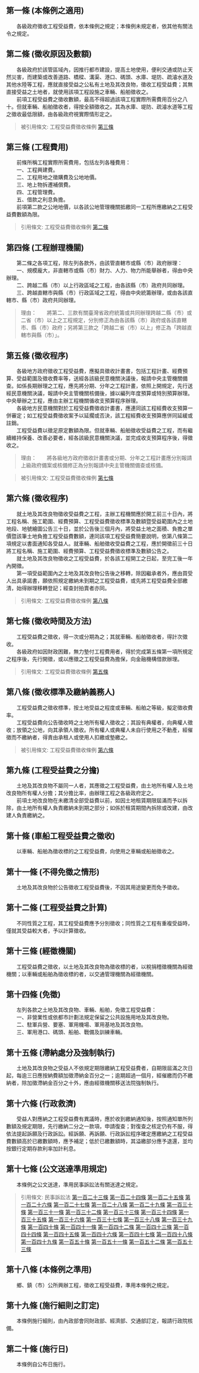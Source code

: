 第一條 (本條例之適用)
---------------------
　　各級政府徵收工程受益費，依本條例之規定；本條例未規定者，依其他有關法令之規定。  


第二條 (徵收原因及數額)
-----------------------
　　各級政府於該管區域內，因推行都市建設，提高土地使用，便利交通或防止天然災害，而建築或改善道路、橋樑、溝渠、港口、碼頭、水庫、堤防、疏濬水道及其他水陸等工程，應就直接受益之公私有土地及其改良物，徵收工程受益費；其無直接受益之土地者，就使用該項工程設施之車輛、船舶徵收之。  
　　前項工程受益費之徵收數額，最高不得超過該項工程實際所需費用百分之八十。但就車輛、船舶徵收者，得按全額徵收之。其為水庫、堤防、疏濬水道等工程之徵收最低限額，由各級政府視實際情形定之。  
> 被引用條文: 工程受益費徵收條例 [第三條](../../交通建設/工程管理/工程受益費徵收條例.md#第三條-工程費用)



第三條 (工程費用)
-----------------
　　前條所稱工程實際所需費用，包括左列各種費用：  
　　一、工程興建費。  
　　二、工程用地之徵購費及公地地價。  
　　三、地上物拆遷補償費。  
　　四、工程管理費。  
　　五、借款之利息負擔。  
　　前項第二款之公地地價，以各該公地管理機關抵繳同一工程所應繳納之工程受益費數額為限。  
> 引用條文: 工程受益費徵收條例 [第二條](../../交通建設/工程管理/工程受益費徵收條例.md#第二條-徵收原因及數額)



第四條 (工程辦理機關)
---------------------
　　第二條之各項工程，除左列各款外，由該管直轄市或縣（市）政府辦理：  
　　一、規模龐大，非直轄市或縣（市）財力、人力、物力所能舉辦者，得由中央辦理。  
　　二、跨越二縣（市）以上行政區域之工程，由各該縣（市）政府共同辦理。  
　　三、跨越直轄市與縣（市）行政區域之工程，得由中央統籌辦理，或由各該直轄市、縣（市）政府共同辦理。  
> 理由：　　將第二、三款有關臺灣省政府統籌或共同辦理跨越二縣（市）或二省（市）以上之工程規定，分別修正為由各該縣（市）政府或各該直轄市、縣（市）政府；另將第三款之「跨越二省（市）以上」修正為「跨越直轄市與縣（市）」。



第五條 (徵收程序)
-----------------
　　各級地方政府徵收工程受益費，應擬具徵收計畫書，包括工程計畫、經費預算、受益範圍及徵收費率等，送經各該級民意機關決議後，報請中央主管機關備查。如係長期辦理之工程，應先將分期、分年之工程計畫，依照上開規定，先行送經民意機關決議，報請中央主管機關核備後，據以編列年度預算或特別預算辦理。中央舉辦之工程，應由主辦工程機關循收支預算程序辦理。  
　　各級地方民意機關對於工程受益費徵收計畫書，應連同該工程經費收支預算一併審定；如工程受益費徵收案予以延擱或否決，該工程經費收支預算應併同延緩或註銷。  
　　工程受益費以徵足原定數額為限。但就車輛、船舶徵收受益費之工程，而有繼續維持保養、改善必要者，經各該級民意機關決議，並完成收支預算程序後，得徵收之。  
> 理由：　　將各級地方政府徵收計畫書或分期、分年之工程計畫應分別報請上級政府備案或核備修正為分別報請中央主管機關備查或核備。

> 被引用條文: 工程受益費徵收條例 [第七條](../../交通建設/工程管理/工程受益費徵收條例.md#第七條-徵收時間及方法)



第六條 (徵收程序)
-----------------
　　就土地及其改良物徵收受益費之工程，主辦工程機關應於開工前三十日內，將工程名稱、施工範圍、經費預算、工程受益費徵收標準及數額暨受益範圍內之土地地段、地號繪圖公告三十日，並於公告後三個月內，將受益土地之面積、負擔之單價暨該筆土地負擔工程受益費數額，連同該項工程受益費簡要說明，依第八條第二項規定以書面通知各受益人。就車輛、船舶徵收受益費之工程，應於開徵前三十日將工程名稱、施工範圍、經費預算、工程受益費徵收標準及數額公告之。  
　　就土地及其改良物徵收之工程受益費，於各該工程開工之日起，至完工後一年內開徵。  
　　第一項受益範圍內之土地及其改良物公告後之移轉，除因繼承者外，應由買受人出具承諾書，願依照規定繳納未到期之工程受益費，或先將工程受益費全部繳清，始得辦理移轉登記；經查封拍賣者亦同。  
> 引用條文: 工程受益費徵收條例 [第八條](../../交通建設/工程管理/工程受益費徵收條例.md#第八條-徵收標準及繳納義務人)



第七條 (徵收時間及方法)
-----------------------
　　工程受益費之徵收，得一次或分期為之；其就車輛、船舶徵收者，得計次徵收。  
　　各級政府如因財政困難，無力墊付工程費用者，得於完成第五條第一項所規定之程序後，先行開徵，或以應徵之工程受益費為擔保，向金融機構借款辦理。  
> 引用條文: 工程受益費徵收條例 [第五條](../../交通建設/工程管理/工程受益費徵收條例.md#第五條-徵收程序)



第八條 (徵收標準及繳納義務人)
-----------------------------
　　工程受益費之徵收標準，按土地受益之程度或車輛、船舶之等級，擬定徵收費率。  
　　工程受益費向公告徵收時之土地所有權人徵收之；其設有典權者，向典權人徵收；放領之公地，向其承領人徵收。所有權人或典權人未自行使用之不動產，經催徵而不繳納者，得責由承租人或使用人扣繳或墊繳之。  
> 被引用條文: 工程受益費徵收條例 [第六條](../../交通建設/工程管理/工程受益費徵收條例.md#第六條-徵收程序)



第九條 (工程受益費之分擔)
-------------------------
　　土地及其改良物不屬同一人者，其應徵之工程受益費，由土地所有權人及土地改良物所有權人分擔；其分擔比率，由辦理工程之各級政府定之。  
　　前項土地改良物在未繳清全部受益費以前，如因土地租賃期限屆滿而予以拆除，由土地所有權人負責繳納未到期之部分；如係於租賃期間內拆除或改建，由改建人負責繳納之。  


第十條 (車船工程受益費之徵收)
-----------------------------
　　以車輛、船舶為徵收標的之工程受益費，向使用之車輛或船舶徵收之。  


第十一條 (不得免徵之情形)
-------------------------
　　土地及其改良物於公告徵收工程受益費後，不因其用途變更而免予徵收。  


第十二條 (工程受益費之計算)
---------------------------
　　不同性質之工程，其工程受益費應予分別徵收；同性質之工程有重複受益時，僅就其受益較大者，予以計算徵收。  


第十三條 (經徵機關)
-------------------
　　工程受益費之徵收，以土地及其改良物為徵收標的者，以稅捐稽徵機關為經徵機關；以車輛或船舶為徵收標的者，以交通管理機關為經徵機關。  


第十四條 (免徵)
---------------
　　左列各款之土地及其改良物、車輛、船舶，免徵工程受益費：  
　　一、非營業性或依都市計劃法規定保留之公共設施用地及其改良物。  
　　二、駐軍兵營、要塞、軍用機場、軍用基地及其改良物。  
　　三、軍用港口、碼頭、船舶、戰備及訓練車輛。  


第十五條 (滯納處分及強制執行)
-----------------------------
　　土地及其改良物之受益人不依規定期限繳納工程受益費者，自期限屆滿之次日起，每逾三日應按納費額加徵滯納金百分之一；逾期超過一個月，經催繳而仍不繳納者，除加徵滯納金百分之十外，應由經徵機關移送法院強制執行。  


第十六條 (行政救濟)
-------------------
　　受益人對應納之工程受益費有異議時，應於收到繳納通知後，按照通知單所列數額及規定期限，先行繳納二分之一款項，申請復查；對復查之核定仍有不服，得依法提起訴願及行政訴訟。經訴願、再訴願、行政訴訟程序確定應繳納之工程受益費數額高於已繳數額時，應予補足；低於已繳數額時，其溢繳部分應予退還，並均按銀行定期存款利率加計利息。  


第十七條 (公文送達準用規定)
---------------------------
　　本條例之公文送達，準用民事訴訟法有關送達之規定。  
> 引用條文: 民事訴訟法 [第一百二十三條](../../法務/民事/民事訴訟法.md#第一百二十三條-) [第一百二十四條](../../法務/民事/民事訴訟法.md#第一百二十四條-) [第一百二十五條](../../法務/民事/民事訴訟法.md#第一百二十五條-) [第一百二十六條](../../法務/民事/民事訴訟法.md#第一百二十六條-) [第一百二十七條](../../法務/民事/民事訴訟法.md#第一百二十七條-) [第一百二十八條](../../法務/民事/民事訴訟法.md#第一百二十八條-) [第一百二十九條](../../法務/民事/民事訴訟法.md#第一百二十九條-) [第一百三十條](../../法務/民事/民事訴訟法.md#第一百三十條-) [第一百三十一條](../../法務/民事/民事訴訟法.md#第一百三十一條-) [第一百三十二條](../../法務/民事/民事訴訟法.md#第一百三十二條-) [第一百三十三條](../../法務/民事/民事訴訟法.md#第一百三十三條-) [第一百三十四條](../../法務/民事/民事訴訟法.md#第一百三十四條-) [第一百三十五條](../../法務/民事/民事訴訟法.md#第一百三十五條-) [第一百三十六條](../../法務/民事/民事訴訟法.md#第一百三十六條-) [第一百三十七條](../../法務/民事/民事訴訟法.md#第一百三十七條-) [第一百三十八條](../../法務/民事/民事訴訟法.md#第一百三十八條-) [第一百三十九條](../../法務/民事/民事訴訟法.md#第一百三十九條-) [第一百四十條](../../法務/民事/民事訴訟法.md#第一百四十條-) [第一百四十一條](../../法務/民事/民事訴訟法.md#第一百四十一條-) [第一百四十二條](../../法務/民事/民事訴訟法.md#第一百四十二條-) [第一百四十三條](../../法務/民事/民事訴訟法.md#第一百四十三條-) [第一百四十四條](../../法務/民事/民事訴訟法.md#第一百四十四條-) [第一百四十五條](../../法務/民事/民事訴訟法.md#第一百四十五條-) [第一百四十六條](../../法務/民事/民事訴訟法.md#第一百四十六條-) [第一百四十七條](../../法務/民事/民事訴訟法.md#第一百四十七條-) [第一百四十八條](../../法務/民事/民事訴訟法.md#第一百四十八條-) [第一百四十九條](../../法務/民事/民事訴訟法.md#第一百四十九條-) [第一百五十條](../../法務/民事/民事訴訟法.md#第一百五十條-) [第一百五十一條](../../法務/民事/民事訴訟法.md#第一百五十一條-) [第一百五十二條](../../法務/民事/民事訴訟法.md#第一百五十二條-) [第一百五十三條](../../法務/民事/民事訴訟法.md#第一百五十三條-)



第十八條 (本條例之準用)
-----------------------
　　鄉、鎮（市）公所興辦工程，徵收工程受益費，準用本條例之規定。  


第十九條 (施行細則之訂定)
-------------------------
　　本條例施行細則，由內政部會同財政部、經濟部、交通部訂定，報請行政院核備。  


第二十條 (施行日)
-----------------
　　本條例自公布日施行。